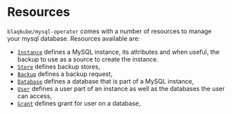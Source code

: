 # Resources

`blaqkube/mysql-operator` comes with a number of resources to manage your
mysql database. Resources available are:

- [`Instance`](manifest/instance.md) defines a MySQL instance, its
  attributes and when useful, the backup to use as a source to create the
  instance. 
- [`Store`](manifest/store.md) defines backup stores,
- [`Backup`](manifest/backup.md) defines a backup request,
- [`Database`](manifest/database.md) defines a database that is part of a
  MySQL instance,
- [`User`](manifest/user.md) defines a user part of an instance as well as
  the databases the user can access,
- [`Grant`](manifest/grant.md) defines grant for user on a database,
